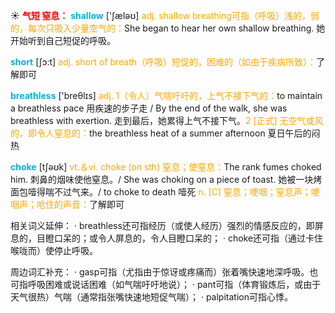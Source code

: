 ☀ <font color="red">**气短 窒息：**</font>
<font color="sky blue">**shallow**</font> ['ʃæləʊ] 
<font color="orange">adj. shallow breathing可指（呼吸）浅的，弱的，每次只吸入少量空气的：</font>She began to hear her own shallow breathing. 她开始听到自己短促的呼吸。

<font color="sky blue">**short**</font> [ʃɔ:t] 
<font color="orange">adj. short of breath（呼吸）短促的，困难的（如由于疾病所致）：</font>了解即可

<font color="sky blue">**breathless**</font> ['breθlɪs] 
<font color="orange">adj. 1（令人）气喘吁吁的，上气不接下气的：</font>to maintain a breathless pace 用疾速的步子走 / By the end of the walk, she was breathless with exertion. 走到最后，她累得上气不接下气。<font color="orange">2 [正式] 无空气或风的，即令人窒息的：</font>the breathless heat of a summer afternoon 夏日午后的闷热

<font color="sky blue">**choke**</font> [tʃəʊk] 
<font color="orange">vt.＆vi. choke (on sth) 窒息；使窒息：</font>The rank fumes choked him. 刺鼻的烟味使他窒息。/ She was choking on a piece of toast. 她被一块烤面包噎得喘不过气来。/ to choke to death 噎死 <font color="orange">n. [C] 窒息；哽咽；窒息声；哽咽声；呛住的声音：</font>了解即可

相关词义延伸：
· breathless还可指经历（或使人经历）强烈的情感反应的，即屏息的，目瞪口呆的；或令人屏息的，令人目瞪口呆的；
· choke还可指（通过卡住喉咙而）使停止呼吸。
           
周边词汇补充：
· gasp可指（尤指由于惊讶或疼痛而）张着嘴快速地深呼吸。也可指呼吸困难或说话困难（如气喘吁吁地说）；
· pant可指（体育锻炼后，或由于天气很热）气喘（通常指张嘴快速地短促气喘）；
· palpitation可指心悸。


